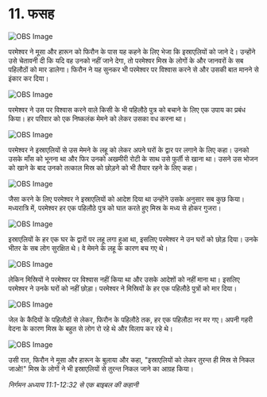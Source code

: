 # 11. फसह

![OBS Image](https://cdn.door43.org/obs/jpg/360px/obs-en-11-01.jpg)

परमेश्वर ने मूसा और हारून को फिरौन के पास यह कहने के लिए भेजा कि इस्राएलियों को जाने दे। उन्होंने उसे चेतावनी दी कि यदि वह उनको नहीं जाने देगा, तो परमेश्वर मिस्र के लोगों के और जानवरों के सब पहिलौठों को मार डालेगा। फिरौन ने यह सुनकर भी परमेश्वर पर विश्वास करने से और उसकी बात मानने से इंकार कर दिया।

![OBS Image](https://cdn.door43.org/obs/jpg/360px/obs-en-11-02.jpg)

परमेश्वर ने उस पर विश्वास करने वाले किसी के भी पहिलौठे पुत्र को बचाने के लिए एक उपाय का प्रबंध किया। हर परिवार को एक निष्कलंक मेमने को लेकर उसका वध करना था।

![OBS Image](https://cdn.door43.org/obs/jpg/360px/obs-en-11-03.jpg)

परमेश्वर ने इस्राएलियों से उस मेमने के लहू को लेकर अपने घरों के द्वार पर लगाने के लिए कहा। उनको उसके माँस को भूनना था और फिर उनको अखमीरी रोटी के साथ उसे फुर्ती से खाना था। उसने उस भोजन को खाने के बाद उनको तत्काल मिस्र को छोड़ने को भी तैयार रहने के लिए कहा।

![OBS Image](https://cdn.door43.org/obs/jpg/360px/obs-en-11-04.jpg)

जैसा करने के लिए परमेश्वर ने इस्राएलियों को आदेश दिया था उन्होंने उसके अनुसार सब कुछ किया। मध्यरात्रि में, परमेश्वर हर एक पहिलौठे पुत्र को घात करते हुए मिस्र के मध्य से होकर गुजरा।

![OBS Image](https://cdn.door43.org/obs/jpg/360px/obs-en-11-05.jpg)

इस्राएलियों के हर एक घर के द्वारों पर लहू लगा हुआ था, इसलिए परमेश्वर ने उन घरों को छोड़ दिया। उनके भीतर के सब लोग सुरक्षित थे। वे मेमने के लहू के कारण बच गए थे।

![OBS Image](https://cdn.door43.org/obs/jpg/360px/obs-en-11-06.jpg)

लेकिन मिस्रियों ने परमेश्वर पर विश्वास नहीं किया था और उसके आदेशों को नहीं माना था। इसलिए परमेश्वर ने उनके घरों को नहीं छोड़ा। परमेश्वर ने मिस्रियों के हर एक पहिलौठे पुत्रों को मार दिया।

![OBS Image](https://cdn.door43.org/obs/jpg/360px/obs-en-11-07.jpg)

जेल के कैदियों के पहिलौठों से लेकर, फिरौन के पहिलौठे तक, हर एक पहिलौठा नर मर गए। अपनी गहरी वेदना के कारण मिस्र के बहुत से लोग रो रहे थे और विलाप कर रहे थे।

![OBS Image](https://cdn.door43.org/obs/jpg/360px/obs-en-11-08.jpg)

उसी रात, फिरौन ने मूसा और हारून के बुलाया और कहा, "इस्राएलियों को लेकर तुरन्त ही मिस्र से निकल जाओ!" मिस्र के लोगों ने भी इस्राएलियों से तुरन्त निकल जाने का आग्रह किया।

_निर्गमन अध्याय 11:1-12:32 से एक बाइबल की कहानी_
